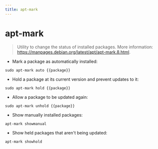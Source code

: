```yaml
---
title: apt-mark
---
```

# apt-mark

> Utility to change the status of installed packages.
> More information: <https://manpages.debian.org/latest/apt/apt-mark.8.html>.

- Mark a package as automatically installed:

`sudo apt-mark auto {{package}}`

- Hold a package at its current version and prevent updates to it:

`sudo apt-mark hold {{package}}`

- Allow a package to be updated again:

`sudo apt-mark unhold {{package}}`

- Show manually installed packages:

`apt-mark showmanual`

- Show held packages that aren't being updated:

`apt-mark showhold`
